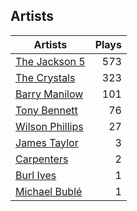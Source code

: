## Artists
Artists | Plays 
----- | -----: 
[The Jackson 5](/artists/the-jackson-5-35053) | 573
[The Crystals](/artists/the-crystals-988) | 323
[Barry Manilow](/artists/barry-manilow-31897) | 101
[Tony Bennett](/artists/tony-bennett-2564) | 76
[Wilson Phillips](/artists/wilson-phillips-29912) | 27
[James Taylor](/artists/james-taylor-5709) | 3
[Carpenters](/artists/carpenters-39303) | 2
[Burl Ives](/artists/burl-ives-1117) | 1
[Michael Bublé](/artists/michael-buble-58319) | 1

